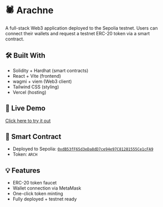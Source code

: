 # 🕷️ Arachne

A full-stack Web3 application deployed to the Sepolia testnet. Users can connect their wallets and request a testnet ERC-20 token via a smart contract.

## 🛠️ Built With
- Solidity + Hardhat (smart contracts)
- React + Vite (frontend)
- wagmi + viem (Web3 client)
- Tailwind CSS (styling)
- Vercel (hosting)

## 🔗 Live Demo
[Click here to try it out](https://arachne-ruddy.vercel.app)

## 📜 Smart Contract
- Deployed to Sepolia: [`0xdB53fF65d3eDa8dD7ce94e97C81281555Ce1cFA9`](0xdB53fF65d3eDa8dD7ce94e97C81281555Ce1cFA9)
- Token: `ARCH`

## 💡 Features
- ERC-20 token faucet
- Wallet connection via MetaMask
- One-click token minting
- Fully deployed + testnet ready
